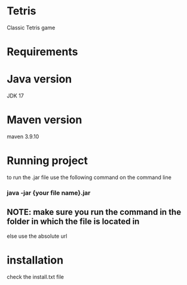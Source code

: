# Tetris
Classic Tetris game
# Requirements
# Java version
JDK 17
# Maven version
maven 3.9.10
# Running project 
to run the .jar file use the following command on the command line
### java -jar {your file name}.jar
## NOTE: make sure you run the command in the folder in which the file is located in 
else use the absolute url 
# installation
check the install.txt file
